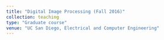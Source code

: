```yaml
---
title: "Digital Image Processing (Fall 2016)"
collection: teaching
type: "Graduate course"
venue: "UC San Diego, Electrical and Computer Engineering"
---
```

